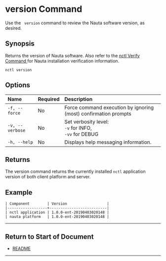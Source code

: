 # version Command

Use the ` version` command to review the Nauta software version, as desired. 

## Synopsis

Returns the version of Nauta software. Also refer to the [nctl Verify Command ](../actions/verify.md) for Nauta installation verification information. 

`nctl version`

## Options

| Name | Required | Description | 
|:--- |:--- |:--- |
|`-f, --force`| No | Force command execution by ignoring (most) confirmation prompts |
|`-v, --verbose`| No | Set verbosity level: <br>`-v` for INFO, <br>`-vv` for DEBUG |
|`-h, --help` | No | Displays help messaging information. |
 

## Returns

The version command returns the currently installed `nctl` application version of both client platform and server.  

## Example

```
| Component        | Version                  |
|------------------+--------------------------|
| nctl application | 1.0.0-ent-20190403020148 |
| nauta platform   | 1.0.0-ent-20190403020148 |

```

----------------------

## Return to Start of Document

* [README](../README.md)
----------------------
